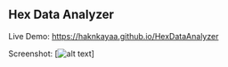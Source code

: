 ## Hex Data Analyzer

Live Demo: https://haknkayaa.github.io/HexDataAnalyzer

Screenshot:
[![alt text](https://github.com/haknkayaa/HexDataAnalyzer/images/Capture.PNG)]